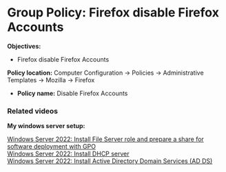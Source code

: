 # Group Policy: Firefox disable Firefox Accounts

<b>Objectives:</b>

* Firefox disable Firefox Accounts

<b>Policy location:</b> Computer Configuration -> Policies -> Administrative Templates -> Mozilla -> Firefox

* <b>Policy name:</b> Disable Firefox Accounts

### Related videos

<b>My windows server setup:</b> <br />

[Windows Server 2022: Install File Server role and prepare a share for software deployment with GPO](https://youtu.be/jEWSdC2qwyA) <br />
[Windows Server 2022: Install DHCP server](https://youtu.be/8n0MD9stQis) <br />
[Windows Server 2022: Install Active Directory Domain Services (AD DS)](https://youtu.be/1cYewbW3Tl0) <br />